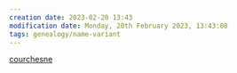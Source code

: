 ```yaml
---
creation date: 2023-02-20 13:43
modification date: Monday, 20th February 2023, 13:43:08
tags: genealogy/name-variant
---
```


[courchesne](courchesne.md)

